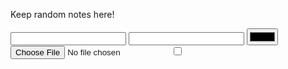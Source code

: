 Keep random notes here!

<form action="#" method="post">
<!-- All our inputs go here
action: the URL to send form to
method: the type of HTTP request (get is pull, post is pushing to a database)
-->
<input type="text">
<input type="data">
<input type="color">
<input type="file">
<input type="checkbox">
</form>

